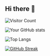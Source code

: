 ## Hi there 👋

![Visitor Count](https://komarev.com/ghpvc/?username=T-BO0&color=blue)

![Your GitHub stats](https://github-readme-stats.vercel.app/api?username=T-BO0&show_icons=true&theme=dark&hide=prs&count_private=true)

![Top Langs](https://github-readme-stats.vercel.app/api/top-langs/?username=T-BO0&layout=compact&theme=dark&count_private=true)

[![GitHub Streak](https://streak-stats.demolab.com?user=T-BO0&theme=dark&count_private=true)](https://git.io/streak-stats)


<!--
**T-BO0/T-BO0** is a ✨ _special_ ✨ repository because its `README.md` (this file) appears on your GitHub profile.

Here are some ideas to get you started:

- 🔭 I’m currently working on ...
- 🌱 I’m currently learning ...
- 👯 I’m looking to collaborate on ...
- 🤔 I’m looking for help with ...
- 💬 Ask me about ...
- 📫 How to reach me: ...
- 😄 Pronouns: ...
- ⚡ Fun fact: ...
-->
